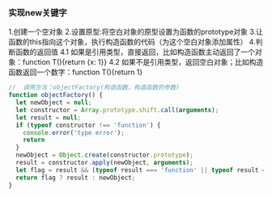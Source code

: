 ### 实现new关键字

1.创建一个空对象
2.设置原型:将空白对象的原型设置为函数的prototype对象
3.让函数的this指向这个对象，执行构造函数的代码（为这个空白对象添加属性）
4.判断函数的返回值
4.1 如果是引用类型，直接返回，比如构造函数主动返回了一个对象：function T(){return {x: 1}}
4.2 如果不是引用类型，返回空白对象；比如构造函数返回一个数字：function T(){return 1}
```js
//  调用方法：objectFactory(构造函数，构造函数的参数)
function objectFactory() {
  let newObject = null;
  let constructor = Array.prototype.shift.call(arguments);
  let result = null;
  if (typeof constructor !== 'function') {
    console.error('type error');
    return
  }
  newObject = Object.create(constructor.prototype);
  result = constructor.apply(newObject, arguments);
  let flag = result && (typeof result === 'function' || typeof result === 'object');
  return flag ? result : newObject;
}

```
